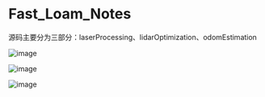 # Fast_Loam_Notes

源码主要分为三部分：laserProcessing、lidarOptimization、odomEstimation

![image](https://user-images.githubusercontent.com/64353489/192148168-429f5edd-6ad3-43b7-9dd6-7c208a707cd5.png)


![image](https://user-images.githubusercontent.com/64353489/192148437-92704fb2-5977-4421-9a67-c2496537ac1e.png)


![image](https://user-images.githubusercontent.com/64353489/192148401-7168cb88-11de-48bd-b10b-2c5bb65a8c60.png)

